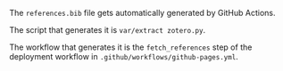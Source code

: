 
The `references.bib` file gets automatically generated by GitHub Actions.

The script that generates it is `var/extract zotero.py`.

The workflow that generates it is the `fetch_references` step of the deployment workflow in `.github/workflows/github-pages.yml`.

